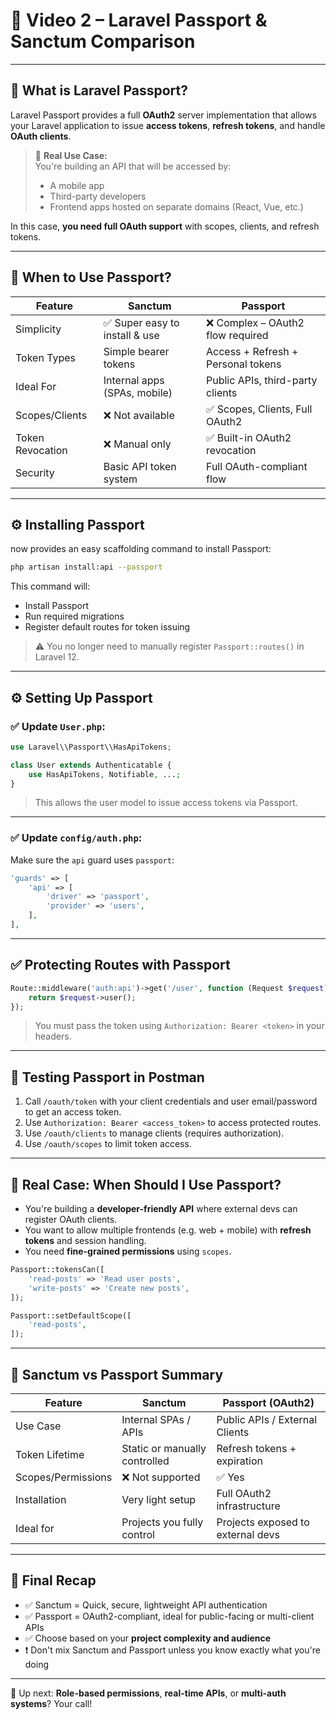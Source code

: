 # 🎥 Video 2 – Laravel Passport & Sanctum Comparison

---

## 🔑 What is Laravel Passport?

Laravel Passport provides a full **OAuth2** server implementation that allows your Laravel application to issue **access tokens**, **refresh tokens**, and handle **OAuth clients**.

> 🧠 **Real Use Case:**  
> You're building an API that will be accessed by:
> - A mobile app
> - Third-party developers
> - Frontend apps hosted on separate domains (React, Vue, etc.)

In this case, **you need full OAuth support** with scopes, clients, and refresh tokens.

---

## 🧩 When to Use Passport?

| Feature              | Sanctum                             | Passport                            |
|----------------------|-------------------------------------|--------------------------------------|
| Simplicity           | ✅ Super easy to install & use       | ❌ Complex – OAuth2 flow required     |
| Token Types          | Simple bearer tokens                | Access + Refresh + Personal tokens   |
| Ideal For            | Internal apps (SPAs, mobile)        | Public APIs, third-party clients     |
| Scopes/Clients       | ❌ Not available                    | ✅ Scopes, Clients, Full OAuth2       |
| Token Revocation     | ❌ Manual only                      | ✅ Built-in OAuth2 revocation         |
| Security             | Basic API token system              | Full OAuth-compliant flow            |

---

## ⚙️ Installing Passport

now provides an easy scaffolding command to install Passport:

```bash
php artisan install:api --passport
```

This command will:
- Install Passport
- Run required migrations
- Register default routes for token issuing

> ⚠️ You no longer need to manually register `Passport::routes()` in Laravel 12.

---

## ⚙️ Setting Up Passport 

### ✅ Update `User.php`:

```php
use Laravel\\Passport\\HasApiTokens;

class User extends Authenticatable {
    use HasApiTokens, Notifiable, ...;
}
```

> This allows the user model to issue access tokens via Passport.

---

### ✅ Update `config/auth.php`:

Make sure the `api` guard uses `passport`:

```php
'guards' => [
    'api' => [
        'driver' => 'passport',
        'provider' => 'users',
    ],
],
```

---

## ✅ Protecting Routes with Passport

```php
Route::middleware('auth:api')->get('/user', function (Request $request) {
    return $request->user();
});
```

> You must pass the token using `Authorization: Bearer <token>` in your headers.

---

## 🧪 Testing Passport in Postman

1. Call `/oauth/token` with your client credentials and user email/password to get an access token.
2. Use `Authorization: Bearer <access_token>` to access protected routes.
3. Use `/oauth/clients` to manage clients (requires authorization).
4. Use `/oauth/scopes` to limit token access.

---

## 🧠 Real Case: When Should I Use Passport?

- You're building a **developer-friendly API** where external devs can register OAuth clients.
- You want to allow multiple frontends (e.g. web + mobile) with **refresh tokens** and session handling.
- You need **fine-grained permissions** using `scopes`.

```php
Passport::tokensCan([
    'read-posts' => 'Read user posts',
    'write-posts' => 'Create new posts',
]);

Passport::setDefaultScope([
    'read-posts',
]);
```

---

## 🤔 Sanctum vs Passport Summary

| Feature             | Sanctum                        | Passport (OAuth2)               |
|---------------------|---------------------------------|----------------------------------|
| Use Case            | Internal SPAs / APIs            | Public APIs / External Clients  |
| Token Lifetime      | Static or manually controlled   | Refresh tokens + expiration     |
| Scopes/Permissions  | ❌ Not supported                | ✅ Yes                          |
| Installation        | Very light setup                | Full OAuth2 infrastructure       |
| Ideal for           | Projects you fully control      | Projects exposed to external devs|

---

## 🧠 Final Recap

- ✅ Sanctum = Quick, secure, lightweight API authentication
- ✅ Passport = OAuth2-compliant, ideal for public-facing or multi-client APIs
- ✅ Choose based on your **project complexity and audience**
- ❗ Don't mix Sanctum and Passport unless you know exactly what you're doing

---
 
🚀 Up next: **Role-based permissions**, **real-time APIs**, or **multi-auth systems**? Your call!
